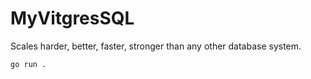 # MyVitgresSQL

Scales harder, better, faster, stronger than any other database system.



```bash
go run .
```
